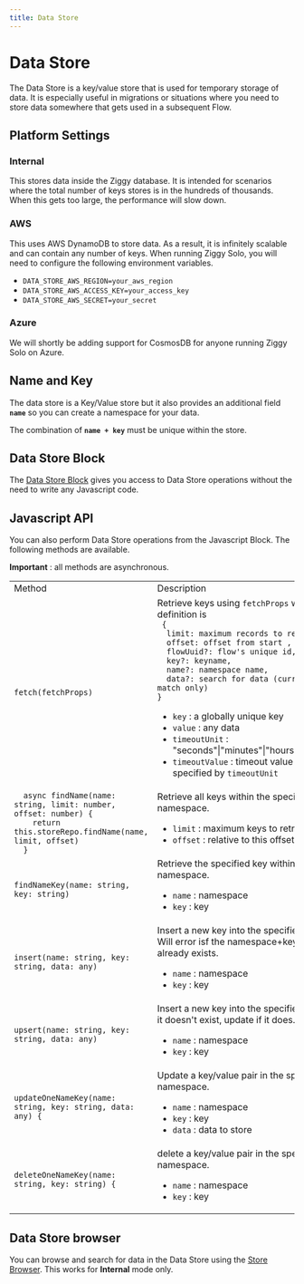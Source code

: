 ```yaml
---
title: Data Store
---
```


# Data Store

The Data Store is a key/value store that is used for temporary storage of data. 
It is especially useful in migrations or situations where you need to store data somewhere that gets used in a subsequent Flow.

## Platform Settings

### Internal
This stores data inside the Ziggy database. 
It is intended for scenarios where the total number of keys stores is in the hundreds of thousands. 
When this gets too large, the performance will slow down. 

### AWS
This uses AWS DynamoDB to store data. As a result, it is infinitely scalable and can contain any 
number of keys. When running Ziggy Solo, you will need to configure the following environment variables.

- `DATA_STORE_AWS_REGION=your_aws_region`
- `DATA_STORE_AWS_ACCESS_KEY=your_access_key`
- `DATA_STORE_AWS_SECRET=your_secret`

### Azure
We will shortly be adding support for CosmosDB for anyone running Ziggy Solo on Azure.

## Name and Key
The data store is a Key/Value store but it also provides an additional field **```name```** so you can create a namespace for your data. 

The combination of **```name + key```** must be unique within the store.

## Data Store Block
The [Data Store Block](Data-Store.md) gives you access to Data Store operations without the need to write any Javascript code.

## Javascript API
You can also perform Data Store operations from the Javascript Block. The following methods are available.

**Important** : all methods are asynchronous.

<table>
    <tr>
        <td>Method</td>
        <td>Description</td>
    </tr>
    <tr>
        <td><code>fetch(fetchProps)</code></td>
        <td> Retrieve keys using <code>fetchProps</code> whose type definition is <code>
 {
  limit: maximum records to retrieve,
  offset: offset from start ,
  flowUuid?: flow's unique id,
  key?: keyname,
  name?: namespace name,
  data?: search for data (currently exact match only)
}
</code>
            <ul>
                <li><code>key</code> : a globally unique key</li>
                <li><code>value</code> : any data</li>
                <li><code>timeoutUnit</code> : "seconds"|"minutes"|"hours"|"days"|"never"</li>
                <li><code>timeoutValue</code> : timeout value in the units specified by <code>timeoutUnit</code></li>
            </ul>
        </td>
    </tr>
    <tr>
        <td><code>  async findName(name: string, limit: number, offset: number) {
    return this.storeRepo.findName(name, limit, offset)
  }</code></td>
        <td>Retrieve all keys within the specified namespace.
            <ul>
                <li><code>limit</code> : maximum keys to retrieve</li>
                <li><code>offset</code> : relative to this offset value</li>
            </ul>
        </td>
    </tr>
    <tr>
        <td><code>findNameKey(name: string, key: string)</code></td>
        <td>Retrieve the specified key within the specified namespace.
            <ul>
                <li><code>name</code> : namespace</li>
                <li><code>key</code> : key</li>
            </ul>
        </td>
    </tr>
    <tr>
        <td><code>insert(name: string, key: string, data: any)</code></td>
        <td>Insert a new key into the specified namespace. Will error isf the namespace+key combination already exists.
            <ul>
                <li><code>name</code> : namespace</li>
                <li><code>key</code> : key</li>
            </ul>
        </td>
    </tr>
    <tr>
        <td><code>upsert(name: string, key: string, data: any)</code></td>
        <td>Insert a new key into the specified namespace if it doesn't exist, update if it does.
            <ul>
                <li><code>name</code> : namespace</li>
                <li><code>key</code> : key</li>
            </ul>
        </td>
    </tr>
    <tr>
        <td><code>updateOneNameKey(name: string, key: string, data: any) {</code></td>
        <td>Update a key/value pair in the specified namespace.
            <ul>
                <li><code>name</code> : namespace</li>
                <li><code>key</code> : key</li>
                <li><code>data</code> : data to store</li>
            </ul>
        </td>
    </tr>
    <tr>
        <td><code>deleteOneNameKey(name: string, key: string) {</code></td>
        <td>delete a key/value pair in the specified namespace.
            <ul>
                <li><code>name</code> : namespace</li>
                <li><code>key</code> : key</li>
            </ul>
        </td>
    </tr>
</table>

## Data Store browser
You can browse and search for data in the Data Store using the [Store Browser](Data-and-Memory-Store-Browser.md). 
This works for **Internal** mode only.

